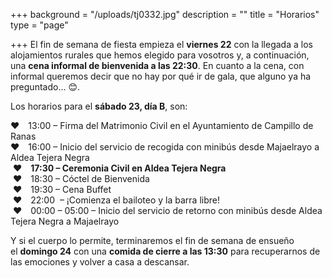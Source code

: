 +++
background = "/uploads/tj0332.jpg"
description = ""
title = "Horarios"
type = "page"

+++
El fin de semana de fiesta empieza el **viernes 22** con la llegada a los alojamientos rurales que hemos elegido para vosotros y, a continuación, una **cena informal de bienvenida a las 22:30**. En cuanto a la cena, con informal queremos decir que no hay por qué ir de gala, que alguno ya ha preguntado… 😊.

Los horarios para el **sábado 23, día B**, son:

❤︎ 13:00 – Firma del Matrimonio Civil en el Ayuntamiento de Campillo de Ranas<br/>
❤︎ 16:00 – Inicio del servicio de recogida con minibús desde Majaelrayo a Aldea Tejera Negra<br/>
 ❤︎ **17:30 – Ceremonia Civil en Aldea Tejera Negra**<br/>
 ❤︎ 18:30 – Cóctel de Bienvenida<br/>
 ❤︎ 19:30 – Cena Buffet<br/>
 ❤︎ 22:00  – ¡Comienza el bailoteo y la barra libre!<br/>
 ❤︎ 00:00 – 05:00 – Inicio del servicio de retorno con minibús desde Aldea Tejera Negra a Majaelrayo

Y si el cuerpo lo permite, terminaremos el fin de semana de ensueño el **domingo 24** con una **comida de cierre a las 13:30** para recuperarnos de las emociones y volver a casa a descansar.